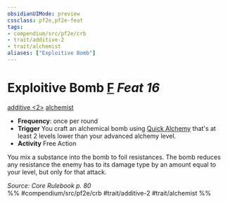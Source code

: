 ```yaml
---
obsidianUIMode: preview
cssclass: pf2e,pf2e-feat
tags:
- compendium/src/pf2e/crb
- trait/additive-2
- trait/alchemist
aliases: ["Exploitive Bomb"]
---
```

# Exploitive Bomb  [F](rules/core-rulebook/chapter-9-playing-the-game.md#Actions "Free Action") *Feat 16*  
[additive <2>](rules/traits/additive.md)  [alchemist](rules/traits/alchemist.md)  

- **Frequency**: once per round
- **Trigger** You craft an alchemical bomb using [Quick Alchemy](rules/actions/quick-alchemy.md) that's at least 2 levels lower than your advanced alchemy level.
- **Activity** Free Action

You mix a substance into the bomb to foil resistances. The bomb reduces any resistance the enemy has to its damage type by an amount equal to your level, but only for that attack.

*Source: Core Rulebook p. 80*  
%% #compendium/src/pf2e/crb #trait/additive-2 #trait/alchemist %%